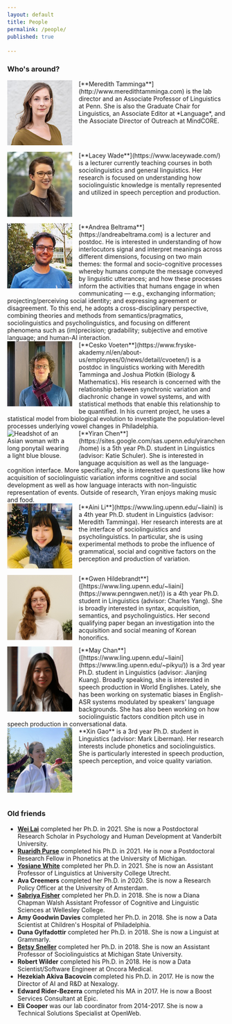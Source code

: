 ```yaml
---
layout: default
title: People
permalink: /people/
published: true
    
---
```


### Who's around?

  
<img src="/images/meredith_lab.jpg" alt="Headshot of a white woman with wavy light brown hair, wearing an olive blouse." style="width: 150px; float: left; margin: 0px 15px 15px 0px;" />
[**Meredith Tamminga**](http://www.meredithtamminga.com) is the lab director and an Associate Professor of Linguistics at Penn. She is also the Graduate Chair for Linguistics, an Associate Editor at *Language*, and the Associate Director of Outreach at MindCORE. 

<br style="clear:both" />

<img src="/images/lacey.jpg" alt="Headshot of a white woman with long curly dark hair and glasses, wearing a gray top." style="width: 150px; float: left; margin: 0px 15px 15px 0px;" />
[**Lacey Wade**](https://www.laceywade.com/) is a lecturer currently teaching courses in both sociolinguistics and general linguistics. Her research is focused on understanding how sociolinguistic knowledge is mentally represented and utilized in speech perception and production.

<br style="clear:both" />

<img src="/images/andrea.jpeg" alt="Headshot of a white man with short dark hair and glasses, wearing a blue tshirt." style="width: 150px; float: left; margin: 0px 15px 15px 0px;" />
[**Andrea Beltrama**](https://andreabeltrama.com) is a lecturer and postdoc. He is interested in understanding of how interlocutors signal and interpret meanings across different dimensions, focusing on two main themes: the formal and socio-cognitive processes whereby humans compute the message conveyed by linguistic utterances; and how these processes inform the activities that humans engage in when communicating — e.g., exchanging information; projecting/perceiving social identity; and expressing agreement or disagreement. To this end, he adopts a cross-disciplinary perspective, combining theories and methods from semantics/pragmatics, sociolinguistics and psycholinguistics, and focusing on different phenomena such as (im)precision; gradability; subjective and emotive language; and human-AI interaction.

<br style="clear:both" />

<img src="/images/cesko.jpeg" alt="Headshot of a white man with short curly brown hair and glasses, wearing a blue sweater and maroon scarf." style="width: 150px; float: left; margin: 0px 15px 15px 0px;" />
[**Cesko Voeten**](https://www.fryske-akademy.nl/en/about-us/employees/0/news/detail/cvoeten/) is a postdoc in linguistics working with Meredith Tamminga and Joshua Plotkin (Biology & Mathematics). His research is concerned with the relationship between synchronic variation and diachronic change in vowel systems, and with statistical methods that enable this relationship to be quantified. In his current project, he uses a statistical model from biological evolution to investigate the population-level processes underlying vowel changes in Philadelphia.

<br style="clear:both" />

<img src="/images/yiran.jpg" alt="Headshot of an Asian woman with a long ponytail wearing a light blue blouse." style="width: 150px; float: left; margin: 0px 15px 15px 0px;" />
[**Yiran Chen**](https://sites.google.com/sas.upenn.edu/yiranchen/home) is a 5th year Ph.D. student in Linguistics (advisor: Katie Schuler). She is interested in language acquisition as well as the language-cognition interface. More specifically, she is interested in questions like how acquisition of sociolinguistic variation informs cognitive and social development as well as how language interacts with non-linguistic representation of events. Outside of research, Yiran enjoys making music and food.

<br style="clear:both" />


<img src="/images/aini.jpg" alt="Headshot of an Asian woman with chin length black hair and bangs, wearing a yellow sweater and blue scarf." style="width: 150px; float: left; margin: 0px 15px 15px 0px;" />
[**Aini Li**](https://www.ling.upenn.edu/~liaini) is a 4th year Ph.D. student in Linguistics (advisor: Meredith Tamminga). Her research interests are at the interface of sociolinguistics and psycholinguistics. In particular, she is using experimental methods to probe the influence of grammatical, social and cognitive factors on the perception and production of variation.

<br style="clear:both" />

<img src="/images/gwen.jpeg" alt="Headshot of a white woman with long curly red hair, wearing a cream turtleneck." style="width: 150px; float: left; margin: 0px 15px 15px 0px;" />
[**Gwen Hildebrandt**]([https://www.ling.upenn.edu/~liaini](https://www.penngwen.net/)) is a 4th year Ph.D. student in Linguistics (advisor: Charles Yang). She is broadly interested in syntax, acquisition, semantics, and psycholinguistics. Her second qualifying paper began an investigation into the acquisition and social meaning of Korean honorifics.

<br style="clear:both" />


<img src="/images/may.jpeg" alt="Headshot of an Asian woman with long dark hair wearing a white button-up and black jacket." style="width: 150px; float: left; margin: 0px 15px 15px 0px;" />
[**May Chan**]([https://www.ling.upenn.edu/~liaini](https://www.ling.upenn.edu/~pikyu/)) is a 3rd year Ph.D. student in Linguistics (advisor: Jianjing Kuang). Broadly speaking, she is interested in speech production in World Englishes. Lately, she has been working on systematic biases in English-ASR systems modulated by speakers' language backgrounds. She has also been working on how sociolinguistic factors condition pitch use in speech production in conversational data.

<br style="clear:both" />

<img src="/images/xin.jpeg" alt="Headshot of an Asian woman in a white windbreaker holding an apple. Someone is playfully holding up bunny ears behind her head." style="width: 150px; float: left; margin: 0px 15px 15px 0px;" />
**Xin Gao** is a 3rd year Ph.D. student in Linguistics (advisor: Mark Liberman). Her research interests include phonetics and sociolinguistics. She is particularly interested in speech production, speech perception, and voice quality variation.

<br style="clear:both" />



### Old friends

- [**Wei Lai**](https://weilaiphonetics.github.io/home/) completed her Ph.D. in 2021. She is now a Postdoctoral Research Scholar in Psychology and Human Development at Vanderbilt University.
- [**Ruaridh Purse**](https://www.rupurse.com/) completed his Ph.D. in 2021. He is now a Postdoctoral Research Fellow in Phonetics at the University of Michigan.
- [**Yosiane White**](https://yosianewhite.net/) completed her Ph.D. in 2021. She is now an Assistant Professor of Linguistics at University College Utrecht.
- **Ava Creemers** completed her Ph.D. in 2020. She is now a Research Policy Officer at the University of Amsterdam.
- [**Sabriya Fisher**](https://www.sabriya-fisher.com/) completed her Ph.D. in 2018. She is now a Diana Chapman Walsh Assistant Professor of Cognitive and Linguistic Sciences at Wellesley College.
- **Amy Goodwin Davies** completed her Ph.D. in 2018. She is now a Data Scientist at Children's Hospital of Philadelphia.
- **Duna Gylfadottir** completed her Ph.D. in 2018. She is now a Linguist at Grammarly.
- [**Betsy Sneller**](https://betsysneller.github.io) completed her Ph.D. in 2018. She is now an Assistant Professor of Sociolinguistics at Michigan State University.
- **Robert Wilder** completed his Ph.D. in 2018. He is now a Data Scientist/Software Engineer at Oncora Medical.
- **Hezekiah Akiva Bacovcin** completed his Ph.D. in 2017. He is now the Director of AI and R&D at Nexalogy.
- **Edward Rider-Bezerra** completed his MA in 2017. He is now a Boost Services Consultant at Epic.
- **Eli Cooper** was our lab coordinator from 2014-2017. She is now a Technical Solutions Specialist at OpenWeb.


